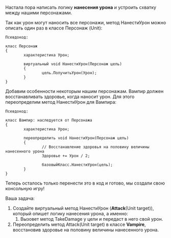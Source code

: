 Настала пора написать логику **нанесения урона** и устроить схватку между нашими персонажами.

Так как урон могут наносить все персонажи, метод НанестиУрон можно описать один раз в классе Персонаж (Unit):

```
Псевдокод:

класс Персонаж
{
		характеристика Урон;

		виртуальный void НанестиУрон(Персонаж цель)
		{
				цель.ПолучитьУрон(Урон);
		}
}
```

Добавим особенности некоторым нашим персонажам. Вампир должен восстанавливать здоровье, когда наносит урон. Для этого переопределим метод НанестиУрон для Вампира:

```
Псевдокод:

класс Вампир: наследуется от Персонажа
{
		характеристика Урон;

		переопределить void НанестиУрон(Персонаж цель)
		{
				// Восстанавление здоровья на половину величины нанесенного урона
				Здоровье += Урон / 2;

				базовыйКласс.НанестиУрон(цель);
		}
}
```

Теперь осталось только перенести это в код и готово, мы создали свою консольную игру!

Ваша задача:

1. Создайте виртуальный метод НанестиУрон (**Attack**(Unit target)), который опишет логику нанесения урона, а именно:
    1. Вызовет метод TakeDamage у цели и передаст в него свой урон.
2. Переопределить метод Attack(Unit target) в классе **Vampire**, восстановив здоровье на половину величины нанесенного урона.